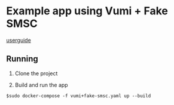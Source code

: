 # Example app using Vumi + Fake SMSC

[userguide](https://vumi.readthedocs.io/en/latest/first-smpp-bind.html)

## Running

1. Clone the project

2. Build and run the app

```
$sudo docker-compose -f vumi+fake-smsc.yaml up --build
```
